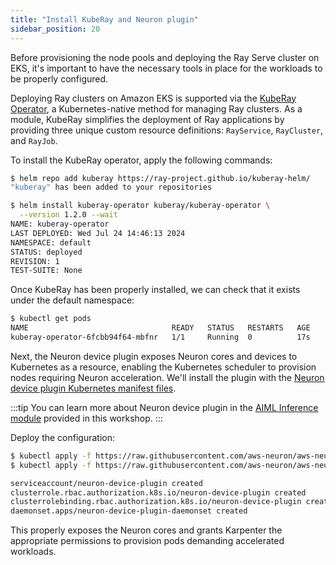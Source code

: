 ```yaml
---
title: "Install KubeRay and Neuron plugin"
sidebar_position: 20
---
```


Before provisioning the node pools and deploying the Ray Serve cluster on EKS, it's important to have the necessary tools in place for the workloads to be properly configured.

Deploying Ray clusters on Amazon EKS is supported via the [KubeRay Operator](https://ray-project.github.io/kuberay/), a Kubernetes-native method for managing Ray clusters. As a module, KubeRay simplifies the deployment of Ray applications by providing three unique custom resource definitions: `RayService`, `RayCluster`, and `RayJob`.

To install the KubeRay operator, apply the following commands:

```bash
$ helm repo add kuberay https://ray-project.github.io/kuberay-helm/
"kuberay" has been added to your repositories
```

```bash wait=10
$ helm install kuberay-operator kuberay/kuberay-operator \
  --version 1.2.0 --wait
NAME: kuberay-operator
LAST DEPLOYED: Wed Jul 24 14:46:13 2024
NAMESPACE: default
STATUS: deployed
REVISION: 1
TEST-SUITE: None
```

Once KubeRay has been properly installed, we can check that it exists under the default namespace:

```bash
$ kubectl get pods
NAME                                READY   STATUS   RESTARTS   AGE
kuberay-operator-6fcbb94f64-mbfnr   1/1     Running  0          17s
```

Next, the Neuron device plugin exposes Neuron cores and devices to Kubernetes as a resource, enabling the Kubernetes scheduler to provision nodes requiring Neuron acceleration. We'll install the plugin with the [Neuron device plugin Kubernetes manifest files](https://github.com/aws-neuron/aws-neuron-sdk/tree/master/src/k8).

:::tip
You can learn more about Neuron device plugin in the [AIML Inference module](../../aiml/inferentia/index.md) provided in this workshop.
:::

Deploy the configuration:

```bash
$ kubectl apply -f https://raw.githubusercontent.com/aws-neuron/aws-neuron-sdk/v2.21.1/src/k8/k8s-neuron-device-plugin-rbac.yml
$ kubectl apply -f https://raw.githubusercontent.com/aws-neuron/aws-neuron-sdk/v2.21.1/src/k8/k8s-neuron-device-plugin.yml

serviceaccount/neuron-device-plugin created
clusterrole.rbac.authorization.k8s.io/neuron-device-plugin created
clusterrolebinding.rbac.authorization.k8s.io/neuron-device-plugin created
daemonset.apps/neuron-device-plugin-daemonset created
```

This properly exposes the Neuron cores and grants Karpenter the appropriate permissions to provision pods demanding accelerated workloads.
